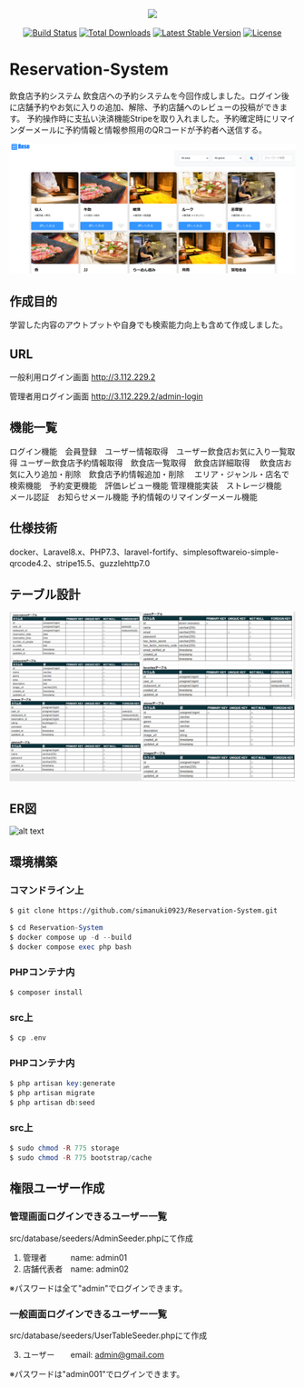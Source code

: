 <p align="center"><a href="https://laravel.com" target="_blank"><img src="https://raw.githubusercontent.com/laravel/art/master/logo-lockup/5%20SVG/2%20CMYK/1%20Full%20Color/laravel-logolockup-cmyk-red.svg" width="400"></a></p>

<p align="center">
<a href="https://travis-ci.org/laravel/framework"><img src="https://travis-ci.org/laravel/framework.svg" alt="Build Status"></a>
<a href="https://packagist.org/packages/laravel/framework"><img src="https://img.shields.io/packagist/dt/laravel/framework" alt="Total Downloads"></a>
<a href="https://packagist.org/packages/laravel/framework"><img src="https://img.shields.io/packagist/v/laravel/framework" alt="Latest Stable Version"></a>
<a href="https://packagist.org/packages/laravel/framework"><img src="https://img.shields.io/packagist/l/laravel/framework" alt="License"></a>
</p>

# Reservation-System
 飲食店予約システム
 飲食店への予約システムを今回作成しました。ログイン後に店舗予約やお気に入りの追加、解除、予約店舗へのレビューの投稿ができます。
予約操作時に支払い決済機能Stripeを取り入れました。予約確定時にリマインダーメールに予約情報と情報参照用のQRコードが予約者へ送信する。

![alt text](img/店舗予約システム.png)


 ## 作成目的
 学習した内容のアウトプットや自身でも検索能力向上も含めて作成しました。

 ## URL
 一般利用ログイン画面
 http://3.112.229.2

 管理者用ログイン画面
 http://3.112.229.2/admin-login
 
 ## 機能一覧　
 ログイン機能　会員登録　ユーザー情報取得　ユーザー飲食店お気に入り一覧取得
 ユーザー飲食店予約情報取得　飲食店一覧取得　飲食店詳細取得　
 飲食店お気に入り追加・削除　飲食店予約情報追加・削除　
 エリア・ジャンル・店名で検索機能　予約変更機能　評価レビュー機能
 管理機能実装　ストレージ機能　メール認証　お知らせメール機能
 予約情報のリマインダーメール機能　
 
 ## 仕様技術
 docker、Laravel8.x、PHP7.3、laravel-fortify、simplesoftwareio-simple-qrcode4.2、stripe15.5、guzzlehttp7.0
 
 ## テーブル設計
![alt text](img/テーブル.png)

 ## ER図
 ![alt text](img/ER図.png)

 ## 環境構築
 ### コマンドライン上
 ```
 $ git clone https://github.com/simanuki0923/Reservation-System.git
 ```

 ```php
 $ cd Reservation-System
 $ docker compose up -d --build
 $ docker compose exec php bash
 ```

 ### PHPコンテナ内
 ```php
 $ composer install
 ```

 ### src上
 ```php
 $ cp .env
 ```

 ### PHPコンテナ内
```php
$ php artisan key:generate
$ php artisan migrate
$ php artisan db:seed
```

### src上
```php
$ sudo chmod -R 775 storage
$ sudo chmod -R 775 bootstrap/cache
```

## 権限ユーザー作成
### 管理画面ログインできるユーザー一覧

src/database/seeders/AdminSeeder.phpにて作成

1. 管理者　　　name: admin01
2. 店舗代表者　name: admin02　
 
※パスワードは全て"admin"でログインできます。

### 一般画面ログインできるユーザー一覧

src/database/seeders/UserTableSeeder.phpにて作成

3. ユーザー　　email: admin@gmail.com

※パスワードは"admin001"でログインできます。


